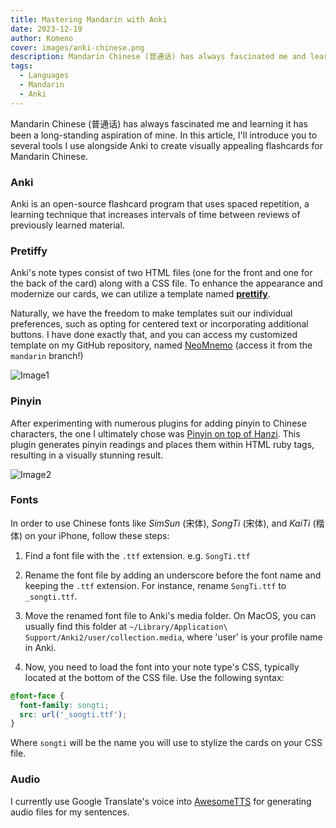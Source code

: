```yaml
---
title: Mastering Mandarin with Anki
date: 2023-12-19
author: Komeno
cover: images/anki-chinese.png
description: Mandarin Chinese (普通话) has always fascinated me and learning it has been a long-standing aspiration of mine. In this article, I'll introduce you to several tools I use alongside Anki to create visually appealing flashcards for Mandarin Chinese.
tags:
  - Languages
  - Mandarin
  - Anki
---
```

Mandarin Chinese (普通话) has always fascinated me and learning it has been a long-standing aspiration of mine. In this article, I'll introduce you to several tools I use alongside Anki to create visually appealing flashcards for Mandarin Chinese.

### Anki

Anki is an open-source flashcard program that uses spaced repetition, a learning technique that increases intervals of time between reviews of previously learned material.

### Pretiffy

Anki's note types consist of two HTML files (one for the front and one for the back of the card) along with a CSS file. To enhance the appearance and modernize our cards, we can utilize a template named **[prettify](https://github.com/pranavdeshai/anki-prettify)**.

Naturally, we have the freedom to make templates suit our individual preferences, such as opting for centered text or incorporating additional buttons. I have done exactly that, and you can access my customized template on my GitHub repository, named [NeoMnemo](https://github.com/riceset/NeoMnemo) (access it from the `mandarin` branch!)

![Image1](https://github.com/riceset/riceset.com/assets/48802655/eb6d220e-07f1-474b-a35a-3f8b907ebc9a)

###  Pinyin

After experimenting with numerous plugins for adding pinyin to Chinese characters, the one I ultimately chose was [Pinyin on top of Hanzi](https://ankiweb.net/shared/info/417709332). This plugin generates pinyin readings and places them within HTML ruby tags, resulting in a visually stunning result.

![Image2](https://github.com/riceset/riceset.com/assets/48802655/a62f049f-e84b-4094-99bf-29a42b2a1e6a)

### Fonts

In order to use Chinese fonts like *SimSun* (宋体), *SongTi* (宋体), and *KaiTi* (楷体) on your iPhone, follow these steps:

1. Find a font file with the `.ttf` extension. e.g. `SongTi.ttf`

2. Rename the font file by adding an underscore before the font name and keeping the `.ttf` extension. For instance, rename `SongTi.ttf` to `_songti.ttf`.

3. Move the renamed font file to Anki's media folder. On MacOS, you can usually find this folder at `~/Library/Application\ Support/Anki2/user/collection.media`, where 'user' is your profile name in Anki.

4. Now, you need to load the font into your note type's CSS, typically located at the bottom of the CSS file. Use the following syntax:

```css
@font-face {
  font-family: songti;
  src: url('_songti.ttf');
}
```

Where `songti` will be the name you will use to stylize the cards on your CSS file.

### Audio

I  currently use Google Translate's voice into [AwesomeTTS](https://ankiweb.net/shared/info/1436550454) for generating audio files for my sentences.
